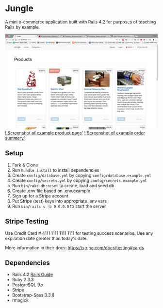 # Jungle

A mini e-commerce application built with Rails 4.2 for purposes of teaching Rails by example.

!['Screenshot of home page'](https://github.com/PSH-21/jungle-rails/blob/master/app/assets/images/home-page.png)
[!'Screenshot of example product page'](https://github.com/PSH-21/jungle-rails/blob/master/app/assets/images/example-product.png)
[!'Screenshot of example order summary'](https://github.com/PSH-21/jungle-rails/blob/master/app/assets/images/sample-order.png)

## Setup

1. Fork & Clone
2. Run `bundle install` to install dependencies
3. Create `config/database.yml` by copying `config/database.example.yml`
4. Create `config/secrets.yml` by copying `config/secrets.example.yml`
5. Run `bin/rake db:reset` to create, load and seed db
6. Create .env file based on .env.example
7. Sign up for a Stripe account
8. Put Stripe (test) keys into appropriate .env vars
9. Run `bin/rails s -b 0.0.0.0` to start the server

## Stripe Testing

Use Credit Card # 4111 1111 1111 1111 for testing success scenarios.
Use any expiration date greater than today's date.

More information in their docs: <https://stripe.com/docs/testing#cards>

## Dependencies

* Rails 4.2 [Rails Guide](http://guides.rubyonrails.org/v4.2/)
* Ruby 2.3.3
* PostgreSQL 9.x
* Stripe
* Bootstrap-Sass 3.3.6
* rmagick
